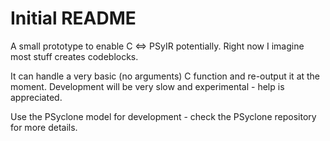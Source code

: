 # Initial README

A small prototype to enable C <=> PSyIR potentially.
Right now I imagine most stuff creates codeblocks.

It can handle a very basic (no arguments) C function and re-output it at the moment.
Development will be very slow and experimental - help is appreciated.

Use the PSyclone model for development - check the PSyclone repository for more details.
